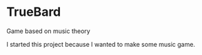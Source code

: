 # TrueBard
Game based on music theory

I started this project because I wanted to make some music game. 
